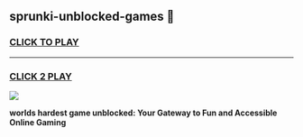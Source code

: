 
## sprunki-unblocked-games 👋
<h3>
<a href="https://premium.freeplayer.one?title=sprunki-unblocked-games&ref=14F">CLICK TO PLAY</a></h3>
<hr>

<h3>
<a href="https://premium.freeplayer.one?title=sprunki-unblocked-games&ref=14F">CLICK 2 PLAY</a>
  
</h3>

<a href="https://premium.freeplayer.one?title=sprunki-unblocked-games&ref=12F/"><img src="https://clearcache.store/games.png"></a>


**worlds hardest game unblocked: Your Gateway to Fun and Accessible Online Gaming**
